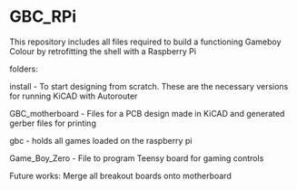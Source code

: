 # GBC_RPi
This repository includes all files required to build a functioning Gameboy Colour by retrofitting the shell with a Raspberry Pi



folders:

install - To start designing from scratch. These are the necessary versions for running KiCAD with Autorouter

GBC_motherboard - Files for a PCB design made in KiCAD and generated gerber files for printing

gbc -  holds all games loaded on the raspberry pi

Game_Boy_Zero - File to program Teensy board for gaming controls




Future works:
Merge all breakout boards onto motherboard
